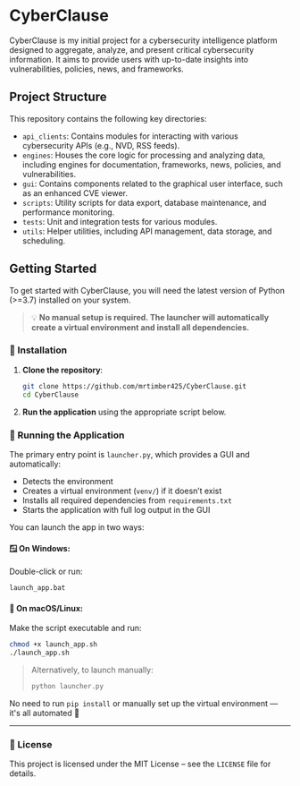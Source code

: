 # CyberClause

CyberClause is my initial project for a cybersecurity intelligence platform designed to aggregate, analyze, and present critical cybersecurity information. It aims to provide users with up-to-date insights into vulnerabilities, policies, news, and frameworks.

## Project Structure

This repository contains the following key directories:

-   `api_clients`: Contains modules for interacting with various cybersecurity APIs (e.g., NVD, RSS feeds).
-   `engines`: Houses the core logic for processing and analyzing data, including engines for documentation, frameworks, news, policies, and vulnerabilities.
-   `gui`: Contains components related to the graphical user interface, such as an enhanced CVE viewer.
-   `scripts`: Utility scripts for data export, database maintenance, and performance monitoring.
-   `tests`: Unit and integration tests for various modules.
-   `utils`: Helper utilities, including API management, data storage, and scheduling.

## Getting Started

To get started with CyberClause, you will need the latest version of Python (>=3.7) installed on your system.

> 💡 **No manual setup is required. The launcher will automatically create a virtual environment and install all dependencies.**

### 🔧 Installation

1.  **Clone the repository**:
    ```bash
    git clone https://github.com/mrtimber425/CyberClause.git
    cd CyberClause
    ```

2.  **Run the application** using the appropriate script below.

### 🚀 Running the Application

The primary entry point is `launcher.py`, which provides a GUI and automatically:

- Detects the environment
- Creates a virtual environment (`venv/`) if it doesn’t exist
- Installs all required dependencies from `requirements.txt`
- Starts the application with full log output in the GUI

You can launch the app in two ways:

#### 🪟 On Windows:
Double-click or run:
```bash
launch_app.bat
````

#### 🐧 On macOS/Linux:

Make the script executable and run:

```bash
chmod +x launch_app.sh
./launch_app.sh
```

> Alternatively, to launch manually:
>
> ```bash
> python launcher.py
> ```

No need to run `pip install` or manually set up the virtual environment — it's all automated 🎉

---

### 📜 License

This project is licensed under the MIT License – see the `LICENSE` file for details.
